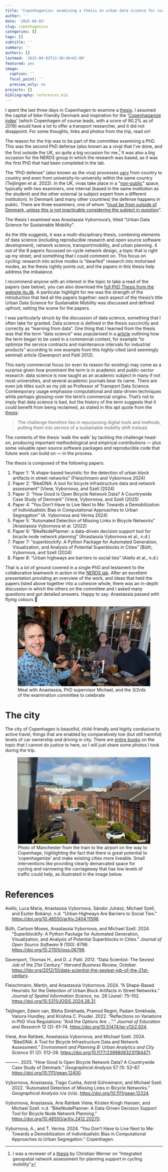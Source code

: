 ```yaml
---
title: "Copenhagenize: examining a thesis on urban data science for sustainable mobility and developing bike/research networks"
author: ''
date: '2025-04-03'
slug: copenhagenize
categories: []
tags: []
subtitle: ''
summary: ''
authors: []
lastmod: '2025-04-03T23:38:46+01:00'
featured: yes
image:
  caption: ''
  focal_point: ''
  preview_only: no
projects: []
bibliography: references.bib
---
```


I spent the last three days in Copenhagen to examine a [thesis](https://en.itu.dk/Research/PhD-Programme/PhD-Defences/PhD-Defences-2025/March/Anastassia-Vybornova).
I assumed the capital of bike-friendly Denmark and inspiration for the ‘[Copenhaganize index](https://copenhagenizeindex.eu/)’ (which Copenhagen of course leads, with a score of 90.2% as of 2019) would have a lot to offer a transport researcher, and it did not disappoint.
For some thoughts, links and photos from the trip, read on!

The reason for the trip was to be part of the committee examining a PhD.
This was the second PhD defense (also known as a viva) that I’ve done, and the first outside the UK, so quite a big occasion for me.[^1]
It was also a big occasion for the NERDS group in which the research was based, as it was the first PhD that had been completed in the lab.

The “PhD defense” (also known as the viva) processes [vary](https://eprints.bournemouth.ac.uk/37508/7/624-Article%20Text-966-1-10-20230112.pdf) from country to country and even from university-to-university within the same country (Teijlingen et al. 2022).
In the UK, vivas take place in a “[non-public](https://vitae.ac.uk/resource/working-in-research/doctoral-research/the-viva/)” space, typically with two examiners, one internal (based in the same institution as the student) and the other external (a subject expert from a different institution).
In Denmark (and many other countries) the defense happens in public.
There are three examiners, one of whom “[must be from outside of Denmark, unless this is not practicable considering the subject in question](https://www.dtu.dk/english/-/media/dtudk/uddannelse/phd-udannelse/dokumenter/dtus-rules-for-the-phd-programme-may-2023.pdf)”.

The thesis I examined was Anastassia Vybornova’s, titled “Urban Data Science for Sustainable Mobility”.

As the title suggests, it was a multi-disciplinary thesis, combining elements of data science (including reproducible research and open source software development), network science, transport/mobility, and urban planning.
4 out of the 8 papers focussed on cycle network design, a topic that is right up my street, and something that I could comment on.
This focus on cycling: research into active modes is “dwarfed” research into motorised modes, as the thesis rightly points out, and the papers in this thesis help address the imbalance.

I recommend anyone with an interest in the topic to take a read of the papers (see below), you can also download the [full PhD Thesis from the website itu.dk](https://en.itu.dk/Research/PhD-Programme/PhD-Defences/PhD-Defences-2025/March/Anastassia-Vybornova).
A particular highlight for me was the strength of the introduction that tied all the papers together: each aspect of the thesis’s title Urban Data Science for Sustainable Mobility was discussed and defined upfront, setting the scene for the papers.

I was particularly struck by the discussion of data science, something that I often take for granted.
Data science is defined in the thesis succinctly and correctly as “learning from data”.
One thing that I learned from the thesis was that the term “data science” was popularised in a [article](https://hbr.org/2012/10/data-scientist-the-sexiest-job-of-the-21st-century) outlining how the term began to be used in a commercial context, for example “to optimize the service contracts and maintenance intervals for industrial products” according to one example from this highly-cited (and seemingly seminal) article (Davenport and Patil 2012).

This early commercial focus (or even its reason for existing) may come as a surprise given how prominent the term is in academic and public-sector research: data science is now taught as an academic subject in many if not most universities, and several academic journals bear its name.
There are even job titles such as my job as Professor of Transport Data Science.
Contemporary usage emphasise computational and data-driven techniques while perhaps glossing-over the term’s commercial origins.
That’s not to imply that data science is bad, but the history of the term suggests that it could benefit from being reclaimed, as stated in this apt quote from the [thesis](Trip%20to%20Copenhagen%20to%20examine%20a%20thesis%20on%20urban%20data%20science%20for%20sustainable%20mobility%20and%20to%20explore%20and%20develop%20bike%20and%20collaborative%20research%20networks):

> The challenge therefore lies in repurposing digital tools and methods, putting them into service of a sustainable mobility shift instead.

The contents of the thesis ‘walk the walk’ by tackling the challenge head-on, producing important methodological and empirical contributions — plus some valuable open source software packages and reproducible code that future work can build on — in the process.

The thesis is composed of the following papers:

1.  Paper 1: “A shape-based heuristic for the detection of urban block artifacts in street networks” (Fleischmann and Vybornova 2024)
2.  Paper 2: “BikeDNA: A tool for bicycle infrastructure data and network assessment” \[Vierø, Vybornova, and Szell (2024)
3.  Paper 3: “How Good Is Open Bicycle Network Data? A Countrywide Case Study of Denmark” \[Vierø, Vybornova, and Szell (2025)
4.  Paper 4: “You Don’t Have to Live Next to Me: Towards a Demobilization of Individualistic Bias in Computational Approaches to Urban Segregation” (A. Vybornova and Verma 2024)
5.  Paper 5: “Automated Detection of Missing Links in Bicycle Networks” \[Anastassia Vybornova et al. (2022)
6.  Paper 6: “BikeNodePlanner: a data-driven decision support tool for bicycle node network planning” (Anastassia Vybornova et al., n.d.)
7.  Paper 7: “superblockify: A Python Package for Automated Generation, Visualization, and Analysis of Potential Superblocks in Cities” \[Büth, Vybornova, and Szell (2024)
8.  Paper 8: “Urban highways are barriers to social ties” (Aiello et al., n.d.)

That is a *lot* of ground covered in a single PhD and testament to the collaborative teamwork in action in the [NERDS lab](https://nerds.itu.dk/).
After an excellent presentation providing an overview of the work, and ideas that held the papers listed above together into a cohesive whole, there was an in-depth discussion in which the others on the committee and I asked many questions and got detailed answers.
Happy to say: Anastassia passed with flying colours 🎉

<figure>
<img src="images/paste-2.png" data-fig-alt="Meal in Copenhagen" alt="Meal with Anastassia, PhD supervisor Michael, and the 3/2rds of the examination committee to celebrate" />
<figcaption aria-hidden="true">Meal with Anastassia, PhD supervisor Michael, and the 3/2rds of the examination committee to celebrate</figcaption>
</figure>

# The city

The city of Copenhagen is beautiful, child-friendly and highly conducive to active travel, things that are enabled by comparatively low (but still harmful) levels of car ownership and driving in city.
There are [entire books](https://www.detail.de/de_en/kobehavn-englisch) on the topic that I cannot do justice to here, so I will just share some photos I took during the trip.

<figure>
<img src="images/paste-4.png" alt="Photo of Manchester from the train to the airport on the way to Copenhage, highlighting the fact that there is great potential to ‘copenhagenize’ and make existing cities more liveable. Small interventions like providing clearly demarcated space for cycling and narrowing the carriageway that has low levels of traffic could help, as illustrated in the image below." />
<figcaption aria-hidden="true">Photo of Manchester from the train to the airport on the way to Copenhage, highlighting the fact that there is great potential to ‘copenhagenize’ and make existing cities more liveable. Small interventions like providing clearly demarcated space for cycling and narrowing the carriageway that has low levels of traffic could help, as illustrated in the image below.</figcaption>
</figure>

# References

<div id="refs" class="references csl-bib-body hanging-indent">

<div id="ref-aiello" class="csl-entry">

Aiello, Luca Maria, Anastassia Vybornova, Sándor Juhász, Michael Szell, and Eszter Bokányi. n.d. “Urban Highways Are Barriers to Social Ties.” <https://doi.org/10.48550/arXiv.2404.11596>.

</div>

<div id="ref-büth2024" class="csl-entry">

Büth, Carlson Moses, Anastassia Vybornova, and Michael Szell. 2024. “Superblockify: A Python Package for Automated Generation, Visualization, and Analysis of Potential Superblocks in Cities.” *Journal of Open Source Software* 9 (100): 6798. <https://doi.org/10.21105/joss.06798>.

</div>

<div id="ref-davenport2012" class="csl-entry">

Davenport, Thomas H., and D. J. Patil. 2012. “Data Scientist: The Sexiest Job of the 21st Century.” *Harvard Business Review*, October. <https://hbr.org/2012/10/data-scientist-the-sexiest-job-of-the-21st-century>.

</div>

<div id="ref-fleischmann2024" class="csl-entry">

Fleischmann, Martin, and Anastassia Vybornova. 2024. “A Shape-Based Heuristic for the Detection of Urban Block Artifacts in Street Networks.” *Journal of Spatial Information Science*, no. 28 (June): 75–102. <https://doi.org/10.5311/JOSIS.2024.28.31>.

</div>

<div id="ref-vanteijlingen2022" class="csl-entry">

Teijlingen, Edwin van, Bibha Simkhada, Pramod Regmi, Padam Simkhada, Vanora Hundley, and Krishna C. Poudel. 2022. “Reflections on Variations in PhD Viva Regulations: “And the Options Are …”.” *Journal of Education and Research* 12 (2): 61–74. <https://doi.org/10.51474/jer.v12i2.624>.

</div>

<div id="ref-vierø2024" class="csl-entry">

Vierø, Ane Rahbek, Anastassia Vybornova, and Michael Szell. 2024. “BikeDNA: A Tool for Bicycle Infrastructure Data and Network Assessment.” *Environment and Planning B: Urban Analytics and City Science* 51 (2): 512–28. <https://doi.org/10.1177/23998083231184471>.

</div>

<div id="ref-vierø2025" class="csl-entry">

———. 2025. “How Good Is Open Bicycle Network Data? A Countrywide Case Study of Denmark.” *Geographical Analysis* 57 (1): 52–87. <https://doi.org/10.1111/gean.12400>.

</div>

<div id="ref-vybornova2022" class="csl-entry">

Vybornova, Anastassia, Tiago Cunha, Astrid Gühnemann, and Michael Szell. 2022. “Automated Detection of Missing Links in Bicycle Networks.” *Geographical Analysis* n/a (n/a). <https://doi.org/10.1111/gean.12324>.

</div>

<div id="ref-vybornova" class="csl-entry">

Vybornova, Anastassia, Ane Rahbek Vierø, Kirsten Krogh Hansen, and Michael Szell. n.d. “BikeNodePlanner: A Data-Driven Decision Support Tool for Bicycle Node Network Planning.” <https://doi.org/10.48550/arXiv.2412.20270>.

</div>

<div id="ref-vybornova2024" class="csl-entry">

Vybornova, A., and T. Verma. 2024. “You Don’t Have to Live Next to Me: Towards a Demobilization of Individualistic Bias in Computational Approaches to Urban Segregation.” Copenhagen.

</div>

</div>

[^1]: I was a reviewer of a [thesis](https://bsky.app/profile/robinlovelace.bsky.social/post/3llxvrb652c2e) by Christian Werner on “Integrated geospatial network assessment for planning support in cycling mobility”
